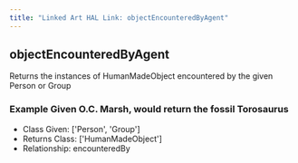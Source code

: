 ```yaml
---
title: "Linked Art HAL Link: objectEncounteredByAgent"
---
```


## objectEncounteredByAgent

Returns the instances of HumanMadeObject encountered by the given Person or Group

### Example Given O.C. Marsh, would return the fossil Torosaurus


* Class Given: ['Person', 'Group']
* Returns Class: ['HumanMadeObject']
* Relationship: encounteredBy

